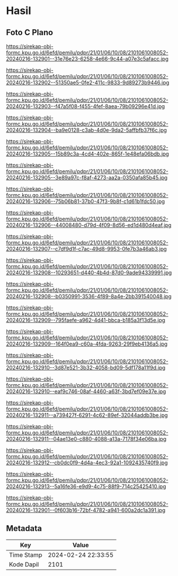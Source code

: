 # Hasil

## Foto C Plano

https://sirekap-obj-formc.kpu.go.id/6efd/pemilu/pdpr/21/01/06/10/08/2101061008052-20240216-132901--31e76e23-6258-4e66-9c44-a07e3c5afacc.jpg

https://sirekap-obj-formc.kpu.go.id/6efd/pemilu/pdpr/21/01/06/10/08/2101061008052-20240216-132902--51350ae5-0fe2-411c-9833-9d89273b9446.jpg

https://sirekap-obj-formc.kpu.go.id/6efd/pemilu/pdpr/21/01/06/10/08/2101061008052-20240216-132903--f47a5f08-f455-4fef-8aea-79b09296e41d.jpg

https://sirekap-obj-formc.kpu.go.id/6efd/pemilu/pdpr/21/01/06/10/08/2101061008052-20240216-132904--ba9e0128-c3ab-4d0e-9da2-5affbfb37f6c.jpg

https://sirekap-obj-formc.kpu.go.id/6efd/pemilu/pdpr/21/01/06/10/08/2101061008052-20240216-132905--15b89c3a-4cd4-402e-865f-1e48efa06bdb.jpg

https://sirekap-obj-formc.kpu.go.id/6efd/pemilu/pdpr/21/01/06/10/08/2101061008052-20240216-132905--3e89a97c-f8af-4273-aa2a-0350afa85b45.jpg

https://sirekap-obj-formc.kpu.go.id/6efd/pemilu/pdpr/21/01/06/10/08/2101061008052-20240216-132906--75b06b81-37b0-47f3-9b8f-c1d61b1fdc50.jpg

https://sirekap-obj-formc.kpu.go.id/6efd/pemilu/pdpr/21/01/06/10/08/2101061008052-20240216-132906--44008480-d79d-4f09-8d56-ed1d480d4eaf.jpg

https://sirekap-obj-formc.kpu.go.id/6efd/pemilu/pdpr/21/01/06/10/08/2101061008052-20240216-132907--c7df9d1f-c7ac-49d8-9953-0fe7b3a46ab3.jpg

https://sirekap-obj-formc.kpu.go.id/6efd/pemilu/pdpr/21/01/06/10/08/2101061008052-20240216-132908--10293651-d440-4b4d-87d0-9ade94339991.jpg

https://sirekap-obj-formc.kpu.go.id/6efd/pemilu/pdpr/21/01/06/10/08/2101061008052-20240216-132908--b0350991-3536-4f89-8a4e-2bb391540048.jpg

https://sirekap-obj-formc.kpu.go.id/6efd/pemilu/pdpr/21/01/06/10/08/2101061008052-20240216-132909--795faefe-a962-4d41-bbca-b185a3f13d5e.jpg

https://sirekap-obj-formc.kpu.go.id/6efd/pemilu/pdpr/21/01/06/10/08/2101061008052-20240216-132909--164f0ea9-c60a-4fda-9263-29f9eb4136a5.jpg

https://sirekap-obj-formc.kpu.go.id/6efd/pemilu/pdpr/21/01/06/10/08/2101061008052-20240216-132910--3d87e521-3b32-4058-bd09-5df178a11f9d.jpg

https://sirekap-obj-formc.kpu.go.id/6efd/pemilu/pdpr/21/01/06/10/08/2101061008052-20240216-132910--eaf9c746-08af-4460-a63f-3bd7ef09e37e.jpg

https://sirekap-obj-formc.kpu.go.id/6efd/pemilu/pdpr/21/01/06/10/08/2101061008052-20240216-132911--a739427f-6291-4c62-89ef-32044addb3be.jpg

https://sirekap-obj-formc.kpu.go.id/6efd/pemilu/pdpr/21/01/06/10/08/2101061008052-20240216-132911--04ae13e0-c880-4088-a13a-7178f34e06ba.jpg

https://sirekap-obj-formc.kpu.go.id/6efd/pemilu/pdpr/21/01/06/10/08/2101061008052-20240216-132912--cb0dc0f9-4d4a-4ec3-92a1-1092435740f9.jpg

https://sirekap-obj-formc.kpu.go.id/6efd/pemilu/pdpr/21/01/06/10/08/2101061008052-20240216-132913--5a16fe36-e9d9-4c75-88f9-714c25425410.jpg

https://sirekap-obj-formc.kpu.go.id/6efd/pemilu/pdpr/21/01/06/10/08/2101061008052-20240216-132901--0f603b16-72bf-4782-a941-600a2dc1a391.jpg


## Metadata

| Key        | Value               |
| ---------- | ------------------- |
| Time Stamp | 2024-02-24 22:33:55 |
| Kode Dapil | 2101                |



